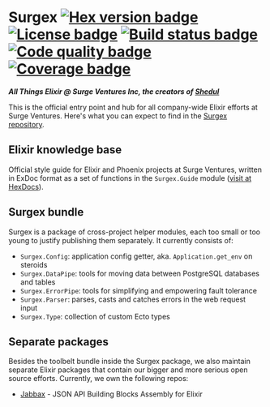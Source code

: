 # Surgex [![Hex version badge](https://img.shields.io/hexpm/v/surgex.svg?style=flat-square)](https://hexdocs.pm/surgex) [![License badge](https://img.shields.io/hexpm/l/surgex.svg?style=flat-square)](https://github.com/surgeventures/surgex/blob/master/LICENSE.md) [![Build status badge](https://img.shields.io/codeship/b9a1e790-42d4-0135-8d64-4209f04046aa.svg?style=flat-square)](https://app.codeship.com/projects/230448) [![Code quality badge](https://img.shields.io/codeclimate/github/surgeventures/surgex.svg?style=flat-square)](https://codeclimate.com/github/surgeventures/surgex) [![Coverage badge](https://img.shields.io/coveralls/surgeventures/surgex.svg?style=flat-square)](https://coveralls.io/github/surgeventures/surgex)

***All Things Elixir @ Surge Ventures Inc, the creators of [Shedul](https://www.shedul.com)***

This is the official entry point and hub for all company-wide Elixir efforts at Surge Ventures.
Here's what you can expect to find in the
[Surgex repository](https://github.com/surgeventures/surgex).

## Elixir knowledge base

Official style guide for Elixir and Phoenix projects at Surge Ventures, written in ExDoc format as
a set of functions in the `Surgex.Guide` module ([visit at HexDocs](https://hexdocs.pm/surgex/Surgex.Guide.html)).

## Surgex bundle

Surgex is a package of cross-project helper modules, each too small or too young to justify
publishing them separately. It currently consists of:

- `Surgex.Config`: application config getter, aka. `Application.get_env` on steroids
- `Surgex.DataPipe`: tools for moving data between PostgreSQL databases and tables
- `Surgex.ErrorPipe`: tools for simplifying and empowering fault tolerance
- `Surgex.Parser`: parses, casts and catches errors in the web request input
- `Surgex.Type`: collection of custom Ecto types

## Separate packages

Besides the toolbelt bundle inside the Surgex package, we also maintain separate Elixir packages
that contain our bigger and more serious open source efforts. Currently, we own the following repos:

- [Jabbax](https://github.com/surgeventures/jabbax) - JSON API Building Blocks Assembly for Elixir
